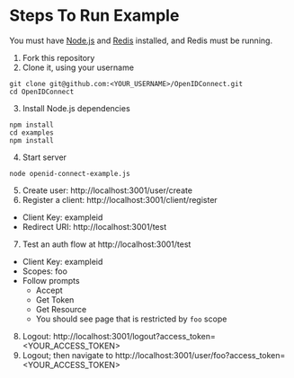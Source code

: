 # Steps To Run Example

You must have [Node.js](http://nodejs.org/) and [Redis](http://redis.io/download) installed, and Redis must be running.

1. Fork this repository
2. Clone it, using your username

```
git clone git@github.com:<YOUR_USERNAME>/OpenIDConnect.git
cd OpenIDConnect
```

3. Install Node.js dependencies

```
npm install
cd examples
npm install
```

4. Start server

```
node openid-connect-example.js
```

5. Create user: http://localhost:3001/user/create
6. Register a client: http://localhost:3001/client/register
  * Client Key: exampleid
  * Redirect URI: http://localhost:3001/test
7. Test an auth flow at http://localhost:3001/test
  * Client Key: exampleid
  * Scopes: foo
  * Follow prompts
    - Accept
    - Get Token
    - Get Resource
    - You should see page that is restricted by ```foo``` scope
8. Logout: http://localhost:3001/logout?access_token=<YOUR_ACCESS_TOKEN>
12. Logout; then navigate to http://localhost:3001/user/foo?access_token=<YOUR_ACCESS_TOKEN>
